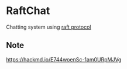 # RaftChat
Chatting system using [raft protocol](https://raft.github.io/)

## Note
https://hackmd.io/E744woenSc-1am0URpMJVg
